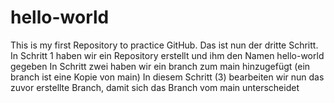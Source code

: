 # hello-world
This is my first Repository to practice GitHub. 
Das ist nun der dritte Schritt.
In Schritt 1 haben wir ein Repository erstellt und ihm den Namen hello-world gegeben
In Schritt zwei haben wir ein branch zum main hinzugefügt (ein branch ist eine Kopie von main)
In diesem Schritt (3) bearbeiten wir nun das zuvor erstellte Branch, damit sich das Branch vom main unterscheidet
